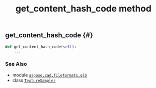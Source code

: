 ﻿---
title: get_content_hash_code method
second_title: Aspose.CAD for Python via .NET API References
description: 
type: docs
weight: 30
url: /python-net/aspose.cad.fileformats.glb/texturesampler/get_content_hash_code/
is_root: false
---

## get_content_hash_code {#}





```python
def get_content_hash_code(self):
    ...
```





### See Also
* module [`aspose.cad.fileformats.glb`](../../)
* class [`TextureSampler`](/cad/python-net/aspose.cad.fileformats.glb/texturesampler)
